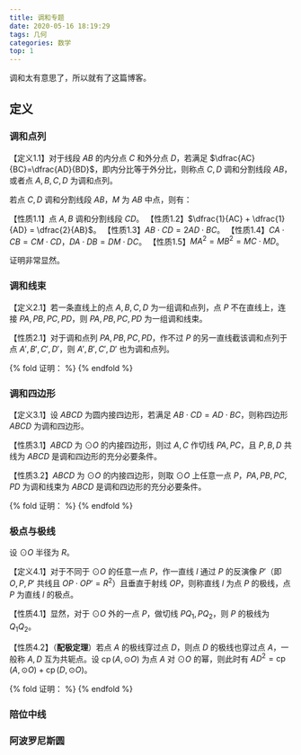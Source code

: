 ```yaml
---
title: 调和专题
date: 2020-05-16 18:19:29
tags: 几何
categories: 数学
top: 1
---
```


调和太有意思了，所以就有了这篇博客。

<!-- more -->

## 定义

### 调和点列

【定义1.1】对于线段 $AB$ 的内分点 $C$ 和外分点 $D$，若满足 $\dfrac{AC}{BC}=\dfrac{AD}{BD}$，即内分比等于外分比，则称点 $C, D$ 调和分割线段 $AB$，或者点 $A, B, C, D$ 为调和点列。

若点 $C, D$ 调和分割线段 $AB$，$M$ 为 $AB$ 中点，则有：

【性质1.1】点 $A, B$ 调和分割线段 $CD$。
【性质1.2】$\dfrac{1}{AC} + \dfrac{1}{AD} = \dfrac{2}{AB}$。
【性质1.3】$AB\cdot CD = 2AD\cdot BC$。
【性质1.4】$CA\cdot CB = CM\cdot CD$，$DA\cdot DB = DM\cdot DC$。
【性质1.5】$MA^2 = MB^2 = MC\cdot MD$。

证明非常显然。

### 调和线束

【定义2.1】若一条直线上的点 $A, B, C, D$ 为一组调和点列，点 $P$ 不在直线上，连接 $PA, PB, PC, PD$，则 $PA, PB, PC, PD$ 为一组调和线束。

【性质2.1】对于调和点列 $PA, PB, PC, PD$，作不过 $P$ 的另一直线截该调和点列于点 $A', B', C', D'$，则 $A', B', C', D'$ 也为调和点列。

{% fold 证明： %}
{% endfold %}

### 调和四边形

【定义3.1】设 $ABCD$ 为圆内接四边形，若满足 $AB\cdot CD = AD\cdot BC$，则称四边形 $ABCD$ 为调和四边形。

【性质3.1】$ABCD$ 为 $\odot O$ 的内接四边形，则过 $A, C$ 作切线 $PA, PC$，且 $P, B, D$ 共线为 $ABCD$ 是调和四边形的充分必要条件。

【性质3.2】$ABCD$ 为 $\odot O$ 的内接四边形，则取 $\odot O$ 上任意一点 $P$，$PA, PB, PC, PD$ 为调和线束为 $ABCD$ 是调和四边形的充分必要条件。

{% fold 证明： %}
{% endfold %}

### 极点与极线

设 $\odot O$ 半径为 $R$。

【定义4.1】对于不同于 $\odot O$ 的任意一点 $P$，作一直线 $l$ 通过 $P$ 的反演像 $P'$（即 $O, P, P'$ 共线且 $OP\cdot OP' = R^2$）且垂直于射线 $OP$，则称直线 $l$ 为点 $P$ 的极线，点 $P$ 为直线 $l$ 的极点。

【性质4.1】显然，对于 $\odot O$ 外的一点 $P$，做切线 $PQ_1, PQ_2$，则 $P$ 的极线为 $Q_1Q_2$。

【性质4.2】（**配极定理**）若点 $A$ 的极线穿过点 $D$，则点 $D$ 的极线也穿过点 $A$，一般称 $A, D$ 互为共轭点。设 $\operatorname{cp}(A, \odot O)$ 为点 $A$ 对 $\odot O$ 的幂，则此时有 $AD^2 = \operatorname{cp}(A, \odot O) + \operatorname{cp}(D, \odot O)$。

{% fold 证明： %}
{% endfold %}

### 陪位中线

### 阿波罗尼斯圆
